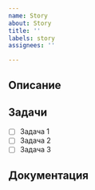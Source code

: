 ```yaml
---
name: Story
about: Story
title: ''
labels: story
assignees: ''

---
```


## Описание

## Задачи
- [ ] Задача 1
- [ ] Задача 2
- [ ] Задача 3

## Документация
